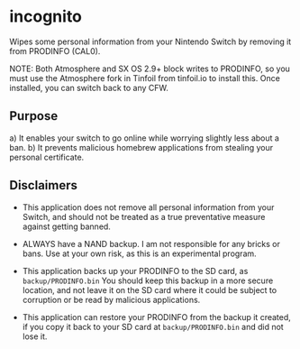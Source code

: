 # incognito
Wipes some personal information from your Nintendo Switch by removing it from PRODINFO (CAL0).

NOTE: Both Atmosphere and SX OS 2.9+ block writes to PRODINFO, so you must use the Atmosphere fork in Tinfoil from tinfoil.io to install this. Once installed, you can switch back to any CFW.

## Purpose
a) It enables your switch to go online while worrying slightly less about a ban.
b) It prevents malicious homebrew applications from stealing your personal certificate.

## Disclaimers
* This application does not remove all personal information from your Switch, and should not be treated as a true preventative measure against getting banned.

* ALWAYS have a NAND backup. I am not responsible for any bricks or bans. Use at your own risk, as this is an experimental program.

* This application backs up your PRODINFO to the SD card, as `backup/PRODINFO.bin` You should keep this backup in a more secure location, and not leave it on the SD card where it could be subject to corruption or be read by malicious applications.

* This application can restore your PRODINFO from the backup it created, if you copy it back to your SD card at `backup/PRODINFO.bin` and did not lose it. 
